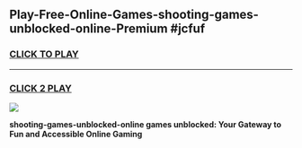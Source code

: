 
## Play-Free-Online-Games-shooting-games-unblocked-online-Premium #jcfuf
<h3>
<a href="https://premium.freeplayer.one?title=shooting-games-unblocked-online&ref=8M">CLICK TO PLAY</a></h3>
<hr>

<h3>
<a href="https://premium.freeplayer.one?title=shooting-games-unblocked-online&ref=8M">CLICK 2 PLAY</a>
  
</h3>

<a href="https://premium.freeplayer.one?title=shooting-games-unblocked-online&ref=8M"><img src="https://clearcache.store/games.png"></a>


**shooting-games-unblocked-online games unblocked: Your Gateway to Fun and Accessible Online Gaming**
